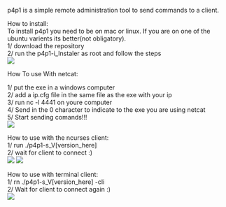 p4p1 is a simple remote administration tool to send commands to a client.<br />

How to install:<br />
To install p4p1 you need to be on mac or linux. If you are on one of the ubuntu varients its better(not obligatory).<br />
1/ download the repository<br />
2/ run the p4p1-i_Instaler as root and follow the steps<br />
<img src="https://github.com//p4p1/p4p1/blob/master/Documentation/Untitled.png?raw=true">


How To use With netcat:<br />

1/ put the exe in a windows computer<br />
2/ add a ip.cfg file in the same file as the exe with your ip<br />
3/ run nc -l 4441 on youre computer<br />
4/ Send in the 0 character to indicate to the exe you are using netcat<br />
5/ Start sending comands!!!<br />
<img src="https://github.com/p4p1/p4p1/blob/master/Documentation/Screen%20Shot%202016-10-14%20at%2001.02.24.png?raw=true" >

How to use with the ncurses client:<br />
1/ run ./p4p1-s_V[version_here] <br />
2/ wait for client to connect :) <br />
<img src="https://github.com/p4p1/p4p1/blob/master/Documentation/Untitled3.png?raw=true">
<img src="https://github.com/p4p1/p4p1/blob/master/Documentation/Untitled4.png?raw=true">

How to use with terminal client: <br />
1/ rn ./p4p1-s_V[version_here] -cli <br />
2/ Wait for client to connect again :) <br />
<img src="https://github.com/p4p1/p4p1/blob/master/Documentation/Untitled6.png?raw=true">
